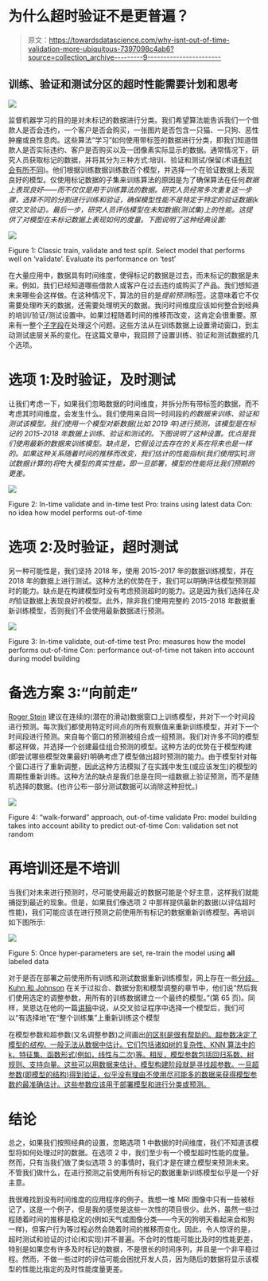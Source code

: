 # 为什么超时验证不是更普遍？

> 原文：<https://towardsdatascience.com/why-isnt-out-of-time-validation-more-ubiquitous-7397098c4ab6?source=collection_archive---------9----------------------->

## 训练、验证和测试分区的超时性能需要计划和思考

![](img/5ae789b01815f38902fecaf6a943f3d1.png)

监督机器学习的目的是对未标记的数据进行分类。我们希望算法能告诉我们一个借款人是否会违约，一个客户是否会购买，一张图片是否包含一只猫、一只狗、恶性肿瘤或良性息肉。这些算法“学习”如何使用带标签的数据进行分类，即我们知道借款人是否实际违约、客户是否购买以及一团像素实际显示的数据。通常情况下，研究人员获取标记的数据，并将其分为三种方式:培训、验证和测试/保留(术语[有时会有所不同](https://machinelearningmastery.com/difference-test-validation-datasets/))。他们根据训练数据训练数百个模型，并选择一个在验证数据上表现良好的模型。仅使用标记数据的子集来训练算法的原因是为了确保算法在任何*数据上表现良好——而不仅仅是用于训练算法的数据。研究人员经常多次重复这一步骤，选择不同的分割进行训练和验证，确保模型性能不是特定于特定的验证数据(k 倍交叉验证)。最后一步，研究人员评估模型在未知数据(测试集)上的性能。这提供了对模型在未标记数据上表现如何的度量。下图说明了这种经典设置:*

![](img/ce85697d8292bc9d25fb3bf254eaff23.png)

Figure 1: Classic train, validate and test split. Select model that performs well on ‘validate’. Evaluate its performance on ‘test’

在大量应用中，数据具有时间维度，使得标记的数据是过去，而未标记的数据是未来。例如，我们已经知道哪些借款人或客户在过去违约或购买了产品。我们想知道未来哪些会这样做。在这种情况下，算法的目的是*提前预测*标签。这意味着它不仅需要处理昨天的数据，还需要处理明天的数据。我问时间维度应该如何整合到经典的培训/验证/测试设置中。如果过程随着时间的推移而改变，这肯定会很重要。原来有一整个[子字段](http://users.rowan.edu/~polikar/RESEARCH/PUBLICATIONS/tnn11.pdf)在处理这个问题。这些方法从在训练数据上设置滑动窗口，到主动测试底层关系的变化。在这篇文章中，我回顾了设置训练、验证和测试数据的几个选项。

# 选项 1:及时验证，及时测试

让我们考虑一下，如果我们忽略数据的时间维度，并拆分所有带标签的数据，而不考虑其时间维度，会发生什么。我们使用来自同一时间段的*的数据来训练、验证和测试该模型。我们使用一个模型对新数据(比如 2019 年)进行预测，该模型是在标记的 2015-2018 年数据上训练、验证和测试的。下图说明了这种设置。优点是我们使用最新的数据来训练模型。缺点是，它假设过去存在的关系在将来也是一样的。如果这种关系随着时间的推移而改变，我们估计的性能指标(我们使用*实时*测试数据计算的)将*夸大*模型的真实性能，即一旦部署，模型的性能将比我们预期的更差。*

![](img/8cd4b1704a5a3403cfbfea4634cde24a.png)

Figure 2: In-time validate and in-time test
Pro: trains using latest data
Con: no idea how model performs out-of-time

# 选项 2:及时验证，超时测试

另一种可能性是，我们坚持 2018 年，使用 2015-2017 年的数据训练模型，并在 2018 年的数据上进行测试。这种方法的优势在于，我们可以明确评估模型预测超时的能力。缺点是在构建模型时没有考虑预测超时的能力。这是因为我们选择在*及时*验证数据上表现良好的模型。此外，除非我们使用完整的 2015-2018 年数据重新训练模型，否则我们不会使用最新数据进行预测。

![](img/15d611f9897e75d2a38e97fdac38e8a5.png)

Figure 3: In-time validate, out-of-time test
Pro: measures how the model performs out-of-time
Con: performance out-of-time not taken into account during model building

# 备选方案 3:“向前走”

[Roger Stein](http://www.rogermstein.com/wp-content/uploads/BenchmarkingDefaultPredictionModels_TR030124.pdf) 建议在连续的(潜在的滑动)数据窗口上训练模型，并对下一个时间段进行预测。每次我们都使用特定时间点的所有观察值来重新训练模型，并对下一个时间段进行预测。来自每个窗口的预测被组合成一组预测。我们对许多不同的模型都这样做，并选择一个创建最佳组合预测的模型。这种方法的优势在于模型构建(即尝试哪些模型效果最好)明确考虑了模型做出超时预测的能力。由于模型针对每个窗口进行了重新调整，因此这种方法模拟了在实践中发生(或应该发生)的模型的周期性重新训练。这种方法的缺点是我们总是在同一组数据上验证预测，而不是随机选择的数据。(也许公布一部分测试数据可以消除这种担忧。)

![](img/e6d97ac7ec9b2fe8fd77ddb9f5de31c8.png)

Figure 4: “walk-forward” approach, out-of-time validate
Pro: model building takes into account ability to predict out-of-time
Con: validation set not random

# 再培训还是不培训

当我们对未来进行预测时，尽可能使用最近的数据可能是个好主意，这样我们就能捕捉到最近的现象。但是，如果我们像选项 2 中那样提供最新的数据(以评估超时性能)，我们可能应该在进行预测之前使用所有标记的数据重新训练模型。再培训如下图所示:

![](img/c4f01e8d6006a6c245cc65bd915b6bc7.png)

Figure 5: Once hyper-parameters are set, re-train the model using **all** labeled data

对于是否在部署之前使用所有训练和测试数据重新训练模型，网上存在一些[分歧。](https://forums.fast.ai/t/should-the-final-model-be-retrained-on-full-available-data-set-train-validation-not-test-after-validation/11748) [Kuhn 和 Johnson](https://www.springer.com/us/book/9781461468486) 在关于过拟合、数据分割和模型调整的章节中，他们说“然后我们使用选定的调整参数，用所有的训练数据建立一个最终的模型。”(第 65 页)。同样，吴恩达在他的一篇[讲稿](http://cs229.stanford.edu/notes/cs229-notes5.pdf)中说，从交叉验证程序中选择一个模型后，我们可以“有选择地”在“整个训练集”上重新训练这个模型

在模型参数和超参数(又名调整参数)之间画出[的区别是很有帮助的。超参数决定了模型的*结构*，一般无法从数据中估计。它们包括诸如树的复杂性、KNN 算法中的 k、特征集、函数形式(例如，线性与二次)等。相反，模型参数包括回归系数、树规则、支持向量。这些可以用数据来估计。模型构建阶段就是寻找超参数。一旦超参数(即模型的结构)得到验证，似乎没有理由不使用尽可能多的数据来获得模型参数的最准确估计。这些参数应该用于部署模型和进行分类或预测。](https://machinelearningmastery.com/difference-between-a-parameter-and-a-hyperparameter/)

# 结论

总之，如果我们按照经典的设置，忽略选项 1 中数据的时间维度，我们不知道该模型将如何处理过时的数据。在选项 2 中，我们至少有一个模型超时性能的度量。然而，只有当我们做了类似选项 3 的事情时，我们才是在建立模型来预测未来。不管我们做什么，在进行预测之前使用所有标记的数据重新训练模型似乎是一个好主意。

我很难找到没有时间维度的应用程序的例子。我想一堆 MRI 图像中只有一些被标记了，这是一个例子，但是我的感觉是这些一次性的项目很少。此外，虽然一些过程随着时间的推移是稳定的(例如天气或图像分类——今天的狗明天看起来会和狗一样)，但客户行为等过程必然会随着时间的推移而变化。因此，令人惊讶的是，超时测试和验证的讨论(和实现)并不普遍。不合时的性能可能比及时的性能更差，特别是如果您有许多及时标记的数据，不是很长的时间序列，并且是一个非平稳过程。然而，不做一些过时的评估可能会困扰开发人员，因为随后的数据将显示该模型的性能比指定的及时性能度量更差。